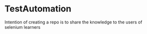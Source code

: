 # TestAutomation
Intention of creating a repo is to share the knowledge to the users of selenium learners
